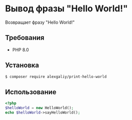 # Вывод фразы "Hello World!"

Возвращает фразу "Hello World!"

## Требования

- PHP 8.0

## Установка

```bash
$ composer require alexgaliy/print-hello-world
```

## Использование

```php
<?php
$helloWorld = new HelloWorld();
echo $helloWorld->sayHelloWorld();
```